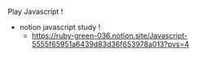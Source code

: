Play Javascript !

* notion javascript study !
  * https://ruby-green-036.notion.site/Javascript-5555f65951a6439d83d36f653978a013?pvs=4
